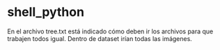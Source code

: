 # shell_python

En el archivo tree.txt está indicado cómo deben ir los archivos para que trabajen todos igual.
Dentro de dataset irían todas las imágenes.
